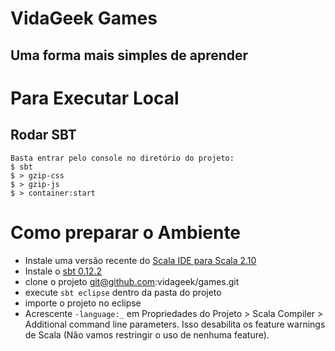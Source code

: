 # VidaGeek Games
## Uma forma mais simples de aprender

# Para Executar Local
## Rodar SBT
    Basta entrar pelo console no diretório do projeto:
    $ sbt
    $ > gzip-css
    $ > gzip-js
    $ > container:start

# Como preparar o Ambiente

* Instale uma versão recente do [Scala IDE para Scala 2.10][1]
* Instale o [sbt 0.12.2][2]
* clone o projeto git@github.com:vidageek/games.git
* execute `sbt eclipse` dentro da pasta do projeto
* importe o projeto no eclipse
* Acrescente `-language:_` em Propriedades do Projeto > Scala Compiler > Additional command line parameters. Isso desabilita
os feature warnings de Scala (Não vamos restringir o uso de nenhuma feature).


[1]: http://scala-ide.org/download/milestone.html#scala_ide_21_milestone_3
[2]: http://www.scala-sbt.org/release/docs/Getting-Started/Setup.html
